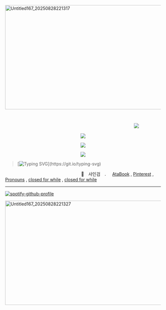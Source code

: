 <img width="1405" height="338" alt="Untitled167_20250828221317" src="https://github.com/user-attachments/assets/fdfaf64e-cc3f-44fc-a75d-d4eb1f3540c7" />

⠀
<!-- profile counter -->

 ⠀ ⠀⠀ ⠀⠀⠀ ⠀⠀⠀⠀⠀⠀⠀⠀⠀ ⠀⠀ ⠀⠀⠀⠀⠀⠀⠀⠀⠀⠀⠀⠀ ⠀⠀⠀⠀ ⠀⠀⠀⠀⠀![](https://komarev.com/ghpvc/?username=fishymael&color=lightgray&label=Crow's+eye+view)

<!-- ideal -->

<p align="center">
<img src="https://github.com/user-attachments/assets/13347b87-00d3-4a6c-a5ec-967d99976740" />
</p>

<p align="center">
<img src="https://github.com/user-attachments/assets/881cfb26-31e1-4a87-b5ab-7d90bf15eff2" />
</p>

<p align="center">
<img src="https://github.com/user-attachments/assets/863af771-025b-407c-9aa0-3d9674658707" />
</p>

<!-- typing svg -->

> [![Typing SVG](https://readme-typing-svg.herokuapp.com?font=Fira+Code&pause=1000&color=E5F1F7&width=435&lines=I+am+Yi+Sang.;My+name+is+all+I+have+to+say.)](https://git.io/typing-svg)

<!-- hi -->

⠀⠀⠀⠀⠀⠀⠀⠀⠀⠀⠀⠀⠀⠀⠀⠀⠀⠀⠀⠀⠀⠀⠀⠀🪽 ⠀사인검 ⠀.⠀⠀[AtaBook](https://ideal.atabook.org) , [Pinterest](https://pin.it/2TpRrAnNG) , [Pronouns](https://en.pronouns.page/@saingeom) , [closed for while](https://docs.google.com/document/d/1BzU7gEfqE0SK8MveBaEo3zGo9sljQkXyqFRg0eZpxGY/edit?hl=ID&tab=t.0) , [closed for while](https://docs.google.com/document/d/1Azci3ccjQ0AhLMrbTrfIrQaLonXlubbiYqa5euKyisM/edit?tab=t.0)

___
<!-- spotify -->

[![spotify-github-profile](https://spotify-github-profile.kittinanx.com/api/view?uid=31eoartwwvi7637xugf2xowzc2d4&cover_image=true&theme=novatorem&show_offline=false&background_color=121212&interchange=true&bar_color=d8e0e3&bar_color_cover=false)](https://spotify-github-profile.kittinanx.com/api/view?uid=31eoartwwvi7637xugf2xowzc2d4&redirect=true)

<!-- divider2 -->

<img width="1405" height="338" alt="Untitled167_20250828221327" src="https://github.com/user-attachments/assets/16cff16b-7ebe-4477-9e45-6a1397dd7872" />
